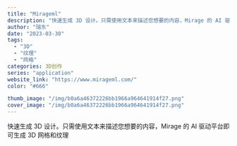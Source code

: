 ```yaml
---
title: "Mirageml"
description: "快速生成 3D 设计。只需使用文本来描述您想要的内容，Mirage 的 AI 驱动平台即可生成 3D 网格和纹理"
author: "瑞东"
date: "2023-03-30"
tags:
  - "3D"
  - "纹理"
  - "网格"
categories: 3D创作
series: "application"
website_link: "https://www.mirageml.com/"
color: "#666"

thumb_image: "/img/b0a6a46372226bb1966a964641914f27.png"
cover_image: "/img/b0a6a46372226bb1966a964641914f27.png"
---
```


快速生成 3D 设计。只需使用文本来描述您想要的内容，Mirage 的 AI 驱动平台即可生成 3D 网格和纹理